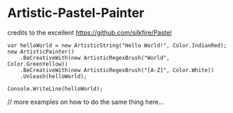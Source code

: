 # Artistic-Pastel-Painter
credits to the excellent https://github.com/silkfire/Pastel

```
var helloWorld = new ArtisticString("Hello World!", Color.IndianRed);
new ArtisticPainter()
    .BeCreativeWith(new ArtisticRegexBrush("World", Color.GreenYellow))
    .BeCreativeWith(new ArtisticRegexBrush("[A-Z]", Color.White))
    .Unleash(helloWorld);

Console.WriteLine(helloWorld);
```

// more examples on how to do the same thing here...
